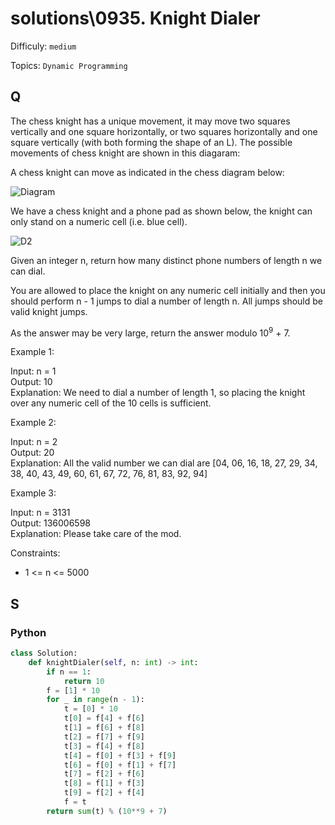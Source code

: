# solutions\0935. Knight Dialer

Difficuly: `medium`

Topics: `Dynamic Programming`

## Q

The chess knight has a unique movement, it may move two squares vertically and one square horizontally, or two squares horizontally and one square vertically (with both forming the shape of an L). The possible movements of chess knight are shown in this diagaram:

A chess knight can move as indicated in the chess diagram below:

![Diagram](https://assets.leetcode.com/uploads/2020/08/18/chess.jpg)

We have a chess knight and a phone pad as shown below, the knight can only stand on a numeric cell (i.e. blue cell).

![D2](https://assets.leetcode.com/uploads/2020/08/18/phone.jpg)

Given an integer n, return how many distinct phone numbers of length n we can dial.

You are allowed to place the knight on any numeric cell initially and then you should perform n - 1 jumps to dial a number of length n. All jumps should be valid knight jumps.

As the answer may be very large, return the answer modulo 10<sup>9</sup> + 7.

Example 1:

Input: n = 1 <br>
Output: 10 <br>
Explanation: We need to dial a number of length 1, so placing the knight over any numeric cell of the 10 cells is sufficient.

Example 2:

Input: n = 2 <br>
Output: 20 <br>
Explanation: All the valid number we can dial are [04, 06, 16, 18, 27, 29, 34, 38, 40, 43, 49, 60, 61, 67, 72, 76, 81, 83, 92, 94]

Example 3:

Input: n = 3131 <br>
Output: 136006598 <br>
Explanation: Please take care of the mod.

Constraints:

- 1 <= n <= 5000

## S

### Python

```python
class Solution:
    def knightDialer(self, n: int) -> int:
        if n == 1:
            return 10
        f = [1] * 10
        for _ in range(n - 1):
            t = [0] * 10
            t[0] = f[4] + f[6]
            t[1] = f[6] + f[8]
            t[2] = f[7] + f[9]
            t[3] = f[4] + f[8]
            t[4] = f[0] + f[3] + f[9]
            t[6] = f[0] + f[1] + f[7]
            t[7] = f[2] + f[6]
            t[8] = f[1] + f[3]
            t[9] = f[2] + f[4]
            f = t
        return sum(t) % (10**9 + 7)
```
